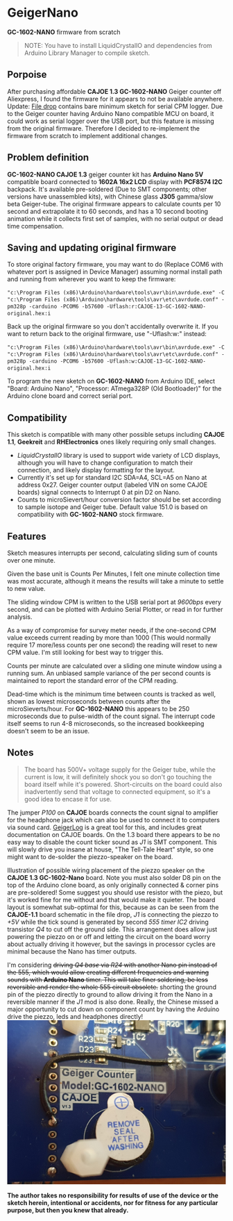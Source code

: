 # GeigerNano
**GC-1602-NANO** firmware from scratch

>NOTE: You have to install LiquidCrystalIO and dependencies from Arduino Library Manager to compile sketch.

## Porpoise
After purchasing affordable **CAJOE 1.3 GC-1602-NANO** Geiger counter off Aliexpress, I found the firmware for it appears to not be available anywhere. Update: [File drop](https://drive.google.com/drive/u/0/folders/0B9itH-BnWE5sY2JGRkM4MWhSYkE) contains bare minimum sketch for serial CPM logger.
Due to the Geiger counter having Arduino Nano compatible MCU on board, it could work as serial logger over the USB port, but this feature is missing from the original firmware.
Therefore I decided to re-implement the firmware from scratch to implement additional changes.

## Problem definition
**GC-1602-NANO CAJOE 1.3** geiger counter kit has **Arduino Nano 5V** compatible board connected to **1602A 16x2 LCD** display with **PCF8574 I2C** backpack. It's available pre-soldered (Due to SMT components; other versions have unassembled kits), with Chinese glass **J305** gamma/slow beta Geiger-tube. The original firmware appears to calculate counts per 10 second and extrapolate it to 60 seconds, and has a 10 second booting animation while it collects first set of samples, with no serial output or dead time compensation.

## Saving and updating original firmware
To store original factory firmware, you may want to do (Replace COM6 with whatever port is assigned in Device Manager) assuming normal install path and running from wherever you want to keep the firmware:

    "c:\Program Files (x86)\Arduino\hardware\tools\avr\bin\avrdude.exe" -C "c:\Program Files (x86)\Arduino\hardware\tools\avr\etc\avrdude.conf" -pm328p -carduino -PCOM6 -b57600 -Uflash:r:CAJOE-13-GC-1602-NANO-original.hex:i

Back up the original firmware so you don't accidentally overwrite it. If you want to return back to the original firmware, use "-Uflash:w:" instead:

    "c:\Program Files (x86)\Arduino\hardware\tools\avr\bin\avrdude.exe" -C "c:\Program Files (x86)\Arduino\hardware\tools\avr\etc\avrdude.conf" -pm328p -carduino -PCOM6 -b57600 -Uflash:w:CAJOE-13-GC-1602-NANO-original.hex:i

To program the new sketch on **GC-1602-NANO** from Arduino IDE, select "Board: Arduino Nano", "Processor: ATmega328P (Old Bootloader)" for the Arduino clone board and correct serial port.

## Compatibility
This sketch is compatible with many other possible setups including **CAJOE 1.1**, **Geekreit** and **RHElectronics** ones likely requiring only small changes.
* *LiquidCrystalIO* library is used to support wide variety of LCD displays, although you will have to change configuration to match their connection, and likely display formatting for the layout.
* Currently it's set up for standard I2C SDA=A4, SCL=A5 on Nano at address 0x27. Geiger counter output (labeled VIN on some CAJOE boards) signal connects to Interrupt 0 at pin D2 on Nano. 
* Counts to microSievert/hour conversion factor should be set according to sample isotope and Geiger tube. Default value 151.0 is based on compatibility with **GC-1602-NANO** stock firmware.

## Features
Sketch measures interrupts per second, calculating sliding sum of counts over one minute.

Given the base unit is Counts Per Minutes, I felt one minute collection time was most accurate, although it means the results will take a minute to settle to new value.

The sliding window CPM is written to the USB serial port at *9600bps* every second, and can be plotted with Arduino Serial Plotter, or read in for further analysis.

As a way of compromise for survey meter needs, if the one-second CPM value exceeds current reading by more than 1000 (This would normally require 17 more/less counts per one second) the reading will reset to new CPM value. I'm still looking for best way to trigger this.

Counts per minute are calculated over a sliding one minute window using a running sum. An unbiased sample variance of the per second counts is maintained to report the standard error of the CPM reading.

Dead-time which is the minimum time between counts is tracked as well, shown as lowest microseconds between counts after the microSieverts/hour. For **GC-1602-NANO** this appears to be 250 microseconds due to pulse-width of the count signal. The interrupt code itself seems to run 4-8 microseconds, so the increased bookkeeping doesn't seem to be an issue.

## Notes
>The board has 500V+ voltage supply for the Geiger tube, while the current is low, it will definitely shock you so don't go touching the board itself while it's powered. Short-circuits on the board could also inadvertently send that voltage to connected equipment, so it's a good idea to encase it for use.

The jumper *P100* on **CAJOE** boards connects the count signal to amplifier for the headphone jack which can also be used to connect it to computers via sound card. [GeigerLog](https://sourceforge.net/projects/geigerlog/files/) is a great tool for this, and includes great documentation on CAJOE boards.
On the 1.3 board there appears to be no easy way to disable the count ticker sound as *J1* is SMT component. This will slowly drive you insane at house, "The Tell-Tale Heart" style, so one might want to de-solder the piezzo-speaker on the board.

Illustration of possible wiring placement of the piezzo speaker on the **CAJOE 1.3 GC-1602-Nano** board. Note you must also solder D8 pin on the top of the Arduino clone board, as only originally connected & corner pins are pre-soldered! Some suggest you should use resistor with the piezo, but it's worked fine for me without and that would make it quieter. The board layout is somewhat sub-optimal for this, because as can be seen from the **CAJOE-1.1** board schematic in the file drop, *J1* is connecting the piezzo to *+5V* while the tick sound is generated by second *555 timer IC2* driving transistor *Q4* to cut off the ground side. This arrangement does allow just powering the piezzo on or off and letting the circuit on the board worry about actually driving it however, but the savings in processor cycles are minimal because the Nano has timer outputs.

I'm considering ~~driving *Q4 base* via *R24* with another Nano pin instead of the 555, which would allow creating different frequencies and warning sounds with **Arduino Nano** timer. This will take finer soldering, be less reversible and render the whole 555 circuit obsolete.~~ shorting the ground pin of the piezzo directly to ground to allow driving it from the Nano in a reversible manner if the *J1* mod is also done. Really, the Chinese missed a major opportunity to cut down on component count by having the Arduino drive the piezzo, leds and headphones directly!
![J1 removed and linked to Pin 9](https://github.com/Donwulff/resources/raw/main/20210410_200253.jpg)

**The author takes no responsibility for results of use of the device or the sketch herein, intentional or accidents, nor for fitness for any particular purpose, but then you knew that already.**
